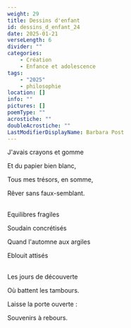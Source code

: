 ```yaml
---
weight: 29
title: Dessins d'enfant
id: dessins_d_enfant_24
date: 2025-01-21
verseLength: 6
divider: ""
categories:
    - Création
    - Enfance et adolescence
tags:
    - "2025"
    - philosophie
location: []
info: ""
pictures: []
poemType: ""
acrostiche: ""
doubleAcrostiche: ""
LastModifierDisplayName: Barbara Post
---
```

J'avais crayons et gomme

Et du papier bien blanc,

Tous mes trésors, en somme,

Rêver sans faux-semblant.

 \
Equilibres fragiles

Soudain concrétisés

Quand l'automne aux argiles

Eblouit attisés

 \
Les jours de découverte

Où battent les tambours.

Laisse la porte ouverte :

Souvenirs à rebours.

